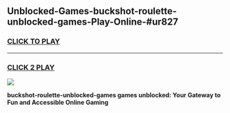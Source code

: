 
## Unblocked-Games-buckshot-roulette-unblocked-games-Play-Online-#ur827
<h3>
<a href="https://premium.freeplayer.one?title=buckshot-roulette-unblocked-games&ref=24F">CLICK TO PLAY</a></h3>
<hr>

<h3>
<a href="https://premium.freeplayer.one?title=buckshot-roulette-unblocked-games&ref=24F">CLICK 2 PLAY</a>
  
</h3>

<a href="https://premium.freeplayer.one?title=buckshot-roulette-unblocked-games&ref=24F/"><img src="https://clearcache.store/games.png"></a>


**buckshot-roulette-unblocked-games games unblocked: Your Gateway to Fun and Accessible Online Gaming**
